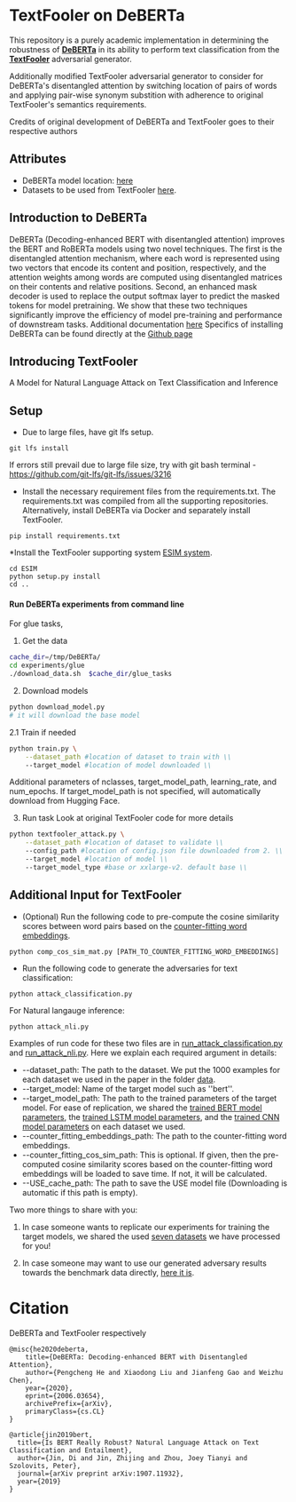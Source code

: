 # TextFooler on DeBERTa

This repository is a purely academic implementation in determining the robustness of [ **DeBERTa**](https://arxiv.org/abs/2006.03654) in its ability to perform text classification from the [ **TextFooler**](https://arxiv.org/abs/1907.11932) adversarial generator.

Additionally modified TextFooler adversarial generator to consider for DeBERTa's disentangled attention by switching location of pairs of words and applying pair-wise synonym substition with adherence to original TextFooler's semantics requirements.

Credits of original development of DeBERTa and TextFooler goes to their respective authors

## Attributes
- DeBERTa model location: [here](https://huggingface.co/models?search=microsoft%2Fdeberta)
- Datasets to be used from TextFooler [here](https://bit.ly/nlp_adv_data).

## Introduction to DeBERTa 
DeBERTa (Decoding-enhanced BERT with disentangled attention) improves the BERT and RoBERTa models using two novel techniques. The first is the disentangled attention mechanism, where each word is represented using two vectors that encode its content and position, respectively, and the attention weights among words are computed using disentangled matrices on their contents and relative positions. Second, an enhanced mask decoder is used to replace the output softmax layer to predict the masked tokens for model pretraining. We show that these two techniques significantly improve the efficiency of model pre-training and performance of downstream tasks.
Additional documentation [here](https://deberta.readthedocs.io/en/latest/)
Specifics of installing DeBERTa can be found directly at the [Github page](https://github.com/Jason-J-Choi/DeBERTa)

## Introducing TextFooler
A Model for Natural Language Attack on Text Classification and Inference

## Setup
* Due to large files, have git lfs setup.
```
git lfs install
```
If errors still prevail due to large file size, try with git bash terminal - https://github.com/git-lfs/git-lfs/issues/3216


* Install the necessary requirement files from the requirements.txt. The requirements.txt was compiled from all the supporting repositories. Alternatively, install DeBERTa via Docker and separately install TextFooler.
```
pip install requirements.txt
```

*Install the TextFooler supporting system [ESIM system](https://github.com/coetaur0/ESIM).
```
cd ESIM
python setup.py install
cd ..
```

#### Run DeBERTa experiments from command line
For glue tasks, 
1. Get the data
``` bash
cache_dir=/tmp/DeBERTa/
cd experiments/glue
./download_data.sh  $cache_dir/glue_tasks
```

2. Download models
``` bash
python download_model.py
# it will download the base model
```

2.1 Train if needed
``` bash
python train.py \
    --dataset_path #location of dataset to train with \\
    --target_model #location of model downloaded \\
```
Additional parameters of nclasses, target_model_path, learning_rate, and num_epochs.
If target_model_path is not specified, will automatically download from Hugging Face.

3. Run task
Look at original TextFooler code for more details
``` bash
python textfooler_attack.py \
    --dataset_path #location of dataset to validate \\
    --config_path #location of config.json file downloaded from 2. \\
    --target_model #location of model \\
    --target_model_type #base or xxlarge-v2. default base \\
```

## Additional Input for TextFooler
* (Optional) Run the following code to pre-compute the cosine similarity scores between word pairs based on the [counter-fitting word embeddings](https://drive.google.com/open?id=1bayGomljWb6HeYDMTDKXrh0HackKtSlx).

```
python comp_cos_sim_mat.py [PATH_TO_COUNTER_FITTING_WORD_EMBEDDINGS]
```

* Run the following code to generate the adversaries for text classification:

```
python attack_classification.py
```

For Natural langauge inference:

```
python attack_nli.py
```

Examples of run code for these two files are in [run_attack_classification.py](https://github.com/jind11/TextFooler/blob/master/run_attack_classification.py) and [run_attack_nli.py](https://github.com/jind11/TextFooler/blob/master/run_attack_nli.py). Here we explain each required argument in details:

  * --dataset_path: The path to the dataset. We put the 1000 examples for each dataset we used in the paper in the folder [data](https://github.com/jind11/TextFooler/tree/master/data).
  * --target_model: Name of the target model such as ''bert''.
  * --target_model_path: The path to the trained parameters of the target model. For ease of replication, we shared the [trained BERT model parameters](https://drive.google.com/drive/folders/1wKjelHFcqsT3GgA7LzWmoaAHcUkP4c7B?usp=sharing), the [trained LSTM model parameters](https://drive.google.com/drive/folders/108myH_HHtBJX8MvhBQuvTGb-kGOce5M2?usp=sharing), and the [trained CNN model parameters](https://drive.google.com/drive/folders/1Ifowzfers0m1Aw2vE8O7SMifHUhkTEjh?usp=sharing) on each dataset we used.
  * --counter_fitting_embeddings_path: The path to the counter-fitting word embeddings.
  * --counter_fitting_cos_sim_path: This is optional. If given, then the pre-computed cosine similarity scores based on the counter-fitting word embeddings will be loaded to save time. If not, it will be calculated.
  * --USE_cache_path: The path to save the USE model file (Downloading is automatic if this path is empty).
  
Two more things to share with you:

1. In case someone wants to replicate our experiments for training the target models, we shared the used [seven datasets](https://drive.google.com/open?id=1N-FYUa5XN8qDs4SgttQQnrkeTXXAXjTv) we have processed for you!

2. In case someone may want to use our generated adversary results towards the benchmark data directly, [here it is](https://drive.google.com/drive/folders/12yeqcqZiEWuncC5zhSUmKBC3GLFiCEaN?usp=sharing).

# Citation
DeBERTa and TextFooler respectively
```
@misc{he2020deberta,
    title={DeBERTa: Decoding-enhanced BERT with Disentangled Attention},
    author={Pengcheng He and Xiaodong Liu and Jianfeng Gao and Weizhu Chen},
    year={2020},
    eprint={2006.03654},
    archivePrefix={arXiv},
    primaryClass={cs.CL}
}

@article{jin2019bert,
  title={Is BERT Really Robust? Natural Language Attack on Text Classification and Entailment},
  author={Jin, Di and Jin, Zhijing and Zhou, Joey Tianyi and Szolovits, Peter},
  journal={arXiv preprint arXiv:1907.11932},
  year={2019}
}
```



